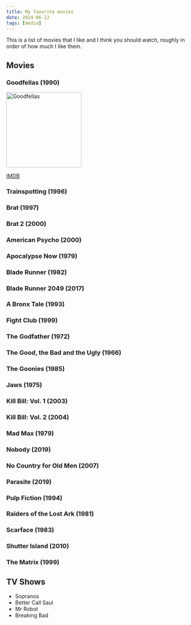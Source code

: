 ```yaml
---
title: My favorite movies
date: 2024-06-13
tags: [media]
---
```


This is a list of movies that I like and I think you should watch, roughly in order of how much I like them.

## Movies

### Goodfellas (1990)
<img src="https://m.media-amazon.com/images/M/MV5BY2NkZjEzMDgtN2RjYy00YzM1LWI4ZmQtMjIwYjFjNmI3ZGEwXkEyXkFqcGdeQXVyNzkwMjQ5NzM@._V1_.jpg" alt="Goodfellas" width=200px>

[IMDB](https://www.imdb.com/title/tt0099685/)

<!-- [Magnet Link](magnet:?xt=urn:btih:C801D840D5D64D164D945EA155210EE25770E30C&dn=Goodfellas.1990.REMASTERED.1080p.BluRay.x265-RARBG) -->

### Trainspotting (1996)

### Brat (1997)

### Brat 2 (2000)

### American Psycho (2000)

### Apocalypse Now (1979)

### Blade Runner (1982)

### Blade Runner 2049 (2017)

### A Bronx Tale (1993)

### Fight Club (1999)

### The Godfather (1972)

### The Good, the Bad and the Ugly (1966)

### The Goonies (1985)

### Jaws (1975)

### Kill Bill: Vol. 1 (2003)

### Kill Bill: Vol. 2 (2004)

### Mad Max (1979)

### Nobody (2019)

### No Country for Old Men (2007)

### Parasite (2019)

### Pulp Fiction (1994)

### Raiders of the Lost Ark (1981)

### Scarface (1983)

### Shutter Island (2010)

### The Matrix (1999)

## TV Shows
- Sopranos
- Better Call Saul
- Mr Robot
- Breaking Bad